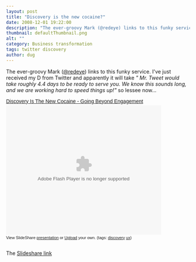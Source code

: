 ```yaml
---
layout: post
title: "Discovery is the new cocaine?"
date: 2008-12-01 19:22:00
description: "The ever-groovy Mark (@redeye) links to this funky service. I&#8217;ve just received my D from Twitter and apparently it will take &#8221; Mr. Tweet would take roughly 4.4 days to be ready to serve you. We know this sounds long,&#8230;"
thumbnail: defaultThumbnail.png
alt: ""
category: Business transformation
tags: twitter discovery
author: dug
---
```


<p>The ever-groovy Mark (<a href="http://twitter.com/redeye">@redeye</a>) links to this funky service. I've just received my D from Twitter and apparently it will take <em>" Mr. Tweet would take roughly 4.4 days to be ready to serve you. We know this sounds long, and we are working hard to speed things up!"</em> so lessee now...</p>

<div style="width:425px;text-align:left" id="__ss_420309"><a style="font:14px Helvetica,Arial,Sans-serif;display:block;margin:12px 0 3px 0;text-decoration:underline;" href="http://www.slideshare.net/mingyeow/discovery-is-the-new-cocaine-going-beyond-engagement?type=powerpoint" title="Discovery Is The New Cocaine - Going Beyond Engagement">Discovery Is The New Cocaine - Going Beyond Engagement</a><object style="margin:0px" width="425" height="355"><param name="movie" value="http://static.slideshare.net/swf/ssplayer2.swf?doc=discovery-is-the-new-cocaine-v2-1211393766580034-8&amp;stripped_title=discovery-is-the-new-cocaine-going-beyond-engagement" /><param name="allowFullScreen" value="true"/><param name="allowScriptAccess" value="always"/><embed src="http://static.slideshare.net/swf/ssplayer2.swf?doc=discovery-is-the-new-cocaine-v2-1211393766580034-8&amp;stripped_title=discovery-is-the-new-cocaine-going-beyond-engagement" type="application/x-shockwave-flash" allowscriptaccess="always" allowfullscreen="true" width="425" height="355"></embed></object><div style="font-size:11px;font-family:tahoma,arial;height:26px;padding-top:2px;">View SlideShare <a style="text-decoration:underline;" href="http://www.slideshare.net/mingyeow/discovery-is-the-new-cocaine-going-beyond-engagement?type=powerpoint" title="View Discovery Is The New Cocaine - Going Beyond Engagement on SlideShare">presentation</a> or <a style="text-decoration:underline;" href="http://www.slideshare.net/upload?type=powerpoint">Upload</a> your own. (tags: <a style="text-decoration:underline;" href="http://slideshare.net/tag/discovery">discovery</a> <a style="text-decoration:underline;" href="http://slideshare.net/tag/ux">ux</a>)</div></div>

<p>The <a href="http://www.slideshare.net/mingyeow/discovery-is-the-new-cocaine-going-beyond-engagement">Slideshare link</a></p>
